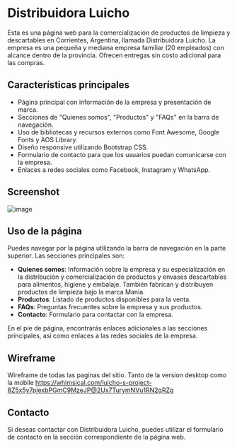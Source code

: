 # Distribuidora Luicho

Esta es una página web para la comercialización de productos de limpieza y descartables en Corrientes, Argentina, llamada Distribuidora Luicho. La empresa es una pequeña y mediana empresa familiar (20 empleados) con alcance dentro de la provincia. Ofrecen entregas sin costo adicional para las compras.

## Características principales

- Página principal con información de la empresa y presentación de marca.
- Secciones de "Quienes somos", "Productos" y "FAQs" en la barra de navegación.
- Uso de bibliotecas y recursos externos como Font Awesome, Google Fonts y AOS Library.
- Diseño responsive utilizando Bootstrap CSS.
- Formulario de contacto para que los usuarios puedan comunicarse con la empresa.
- Enlaces a redes sociales como Facebook, Instagram y WhatsApp.

## Screenshot

![image](https://github.com/ZekeScript/static-luicho/assets/57415369/c14dc68f-168b-4ea1-8480-a5c58ef8332f)


## Uso de la página

Puedes navegar por la página utilizando la barra de navegación en la parte superior. Las secciones principales son:

- **Quienes somos**: Información sobre la empresa y su especialización en la distribución y comercialización de productos y envases descartables para alimentos, higiene y embalaje. También fabrican y distribuyen productos de limpieza bajo la marca Manía.
- **Productos**: Listado de productos disponibles para la venta.
- **FAQs**: Preguntas frecuentes sobre la empresa y sus productos.
- **Contacto**: Formulario para contactar con la empresa.

En el pie de página, encontrarás enlaces adicionales a las secciones principales, así como enlaces a las redes sociales de la empresa.

## Wireframe

Wireframe de todas las paginas del sitio. Tanto de la version desktop como la mobile https://whimsical.com/luicho-s-project-8Z5x5y7piexbPGmC9MzeJP@2Ux7TurymNVu1RN2qRZg

## Contacto

Si deseas contactar con Distribuidora Luicho, puedes utilizar el formulario de contacto en la sección correspondiente de la página web.
